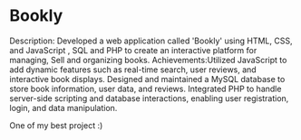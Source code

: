 # Bookly

Description: Developed a web application called 'Bookly' using
HTML, CSS, and JavaScript , SQL and PHP to create an interactive platform for managing, Sell and organizing books.
Achievements:Utilized JavaScript to add dynamic features such as real-time search, user reviews, and interactive book displays. Designed and maintained a MySQL database to store book information, user data, and reviews. Integrated PHP to handle server-side scripting and database interactions, enabling user registration, login, and data manipulation.

One of my best project :)
